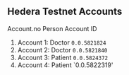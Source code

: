 ## Hedera Testnet Accounts

   Account.no       Person           Account ID

1. Account 1:       Doctor           `0.0.5821824`
2. Account 2:       Doctor           `0.0.5821840`
3. Account 3:       Patient          `0.0.5824372`
4. Account 4:       Patient          `0.0.5822319'
